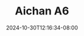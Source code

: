 --- 
title: "Aichan A6"
description: "video bokep Aichan A6 gratis full vidio baru"
date: 2024-10-30T12:16:34-08:00
file_code: "nru0hg5rol1l"
draft: false
cover: "2gt311uri8sfflqm.jpg"
tags: ["Aichan", "bokep-indo", "bokep-viral", "bokep-ig"]
length: 1037
fld_id: "1482834"
foldername: "Aichan"
categories: ["Aichan"]
views: 0
---